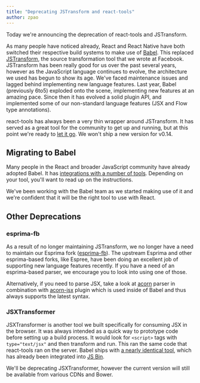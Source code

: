 ```yaml
---
title: "Deprecating JSTransform and react-tools"
author: zpao
---
```


Today we're announcing the deprecation of react-tools and JSTransform.

As many people have noticed already, React and React Native have both switched their respective build systems to make use of [Babel](http://babeljs.io/). This replaced [JSTransform](https://github.com/facebook/jstransform), the source transformation tool that we wrote at Facebook. JSTransform has been really good for us over the past several years, however as the JavaScript language continues to evolve, the architecture we used has begun to show its age. We've faced maintenance issues and lagged behind implementing new language features. Last year, Babel (previously 6to5) exploded onto the scene, implementing new features at an amazing pace. Since then it has evolved a solid plugin API, and implemented some of our non-standard language features (JSX and Flow type annotations).

react-tools has always been a very thin wrapper around JSTransform. It has served as a great tool for the community to get up and running, but at this point we're ready to [let it go](https://www.youtube.com/watch?v=moSFlvxnbgk). We won't ship a new version for v0.14.

## Migrating to Babel

Many people in the React and broader JavaScript community have already adopted Babel. It has [integrations with a number of tools](http://babeljs.io/docs/setup/). Depending on your tool, you'll want to read up on the instructions.

We've been working with the Babel team as we started making use of it and we're confident that it will be the right tool to use with React.

## Other Deprecations

### esprima-fb

As a result of no longer maintaining JSTransform, we no longer have a need to maintain our Esprima fork ([esprima-fb](https://github.com/facebook/esprima/)). The upstream Esprima and other esprima-based forks, like Espree, have been doing an excellent job of supporting new language features recently. If you have a need of an esprima-based parser, we encourage you to look into using one of those.

Alternatively, if you need to parse JSX, take a look at [acorn](https://github.com/marijnh/acorn) parser in combination with [acorn-jsx](https://github.com/RReverser/acorn-jsx) plugin which is used inside of Babel and thus always supports the latest syntax.

### JSXTransformer
JSXTransformer is another tool we built specifically for consuming JSX in the browser. It was always intended as a quick way to prototype code before setting up a build process. It would look for `<script>` tags with `type="text/jsx"` and then transform and run. This ran the same code that react-tools ran on the server. Babel ships with [a nearly identical tool](https://babeljs.io/docs/usage/browser/), which has already been integrated into [JS Bin](https://jsbin.com/).

We'll be deprecating JSXTransformer, however the current version will still be available from various CDNs and Bower.
